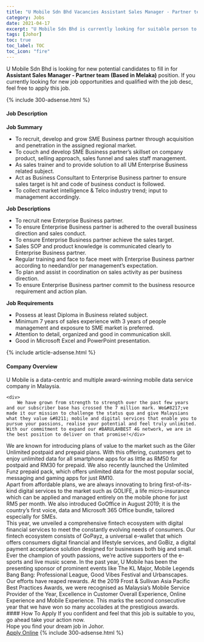 ```yaml
---
title: "U Mobile Sdn Bhd Vacancies Assistant Sales Manager - Partner team (Based in Melaka)" 
category: Jobs 
date: 2021-04-17 
excerpt: "U Mobile Sdn Bhd is currently looking for suitable person to fill in the Assistant Sales Manager - Partner team (Based in Melaka) which based in Johor" 
tags: [Johor] 
toc: true 
toc_label: TOC 
toc_icon: "fire" 
--- 
```


<p>U Mobile Sdn Bhd is looking for new potential candidates to fill in for <b>Assistant Sales Manager - Partner team (Based in Melaka)</b> position. If you currently looking for new job opportunities and qualified with the job desc, feel free to apply this job.
</p>{% include 300-adsense.html %} 
<div><div><h4>Job Description</h4></div><div><div><span><div><div><div><strong>Job Summary</strong></div><ul><li>To recruit, develop and grow SME Business partner through acquisition and penetration in the assigned regional market.</li><li>To couch and develop SME Business partner&#8217;s skillset on company product, selling approach, sales funnel and sales staff management.</li><li>As sales trainer and to provide solution to all UM Enterprise Business related subject.</li><li>Act as Business Consultant to Enterprise Business partner to ensure sales target is hit and code of business conduct is followed.</li><li>To collect market intelligence &amp; Telco industry trend; input to management accordingly.</li></ul><div><strong>Job Descriptions</strong></div><ul><li>To recruit new Enterprise Business partner.</li><li>To ensure Enterprise Business partner is adhered to the overall business direction and sales conduct.</li><li>To ensure Enterprise Business partner achieve the sales target.</li><li>Sales SOP and product knowledge is communicated clearly to Enterprise Business partner.</li><li>Regular training and face to face meet with Enterprise Business partner according to needand/or per management&#8217;s expectation.</li><li>To plan and assist in coordination on sales activity as per business direction.</li><li>To ensure Enterprise Business partner commit to the business resource requirement and action plan.</li></ul><div><strong>Job Requirements</strong></div><ul><li>Possess at least Diploma in Business related subject.</li><li>Minimum 7 years of sales experience with 3 years of people management and exposure to SME market is preferred.</li><li>Attention to detail, organized and good in communication skill.</li><li>Good in Microsoft Excel and PowerPoint presentation.</li></ul></div></div></span></div></div></div> 
{% include article-adsense.html %} 
<div><div><h4>Company Overview</h4></div><div><div><span><div><div>
	U Mobile is a data-centric and multiple award-winning mobile data service company in Malaysia.
	
	<div>
		We have grown from strength to strength over the past few years and our subscriber base has crossed the 7 million mark. We&#8217;ve made it our mission to challenge the status quo and give Malaysians what they value &#8211; mobile and digital services that enable you to pursue your passions, realise your potential and feel truly unlimited. With our commitment to expand our #BARULAHBEST 4G network, we are in the best position to deliver on that promise!</div>
<div>
		We are known for introducing plans of value to the market such as the Giler Unlimited postpaid and prepaid plans. With this offering, customers get to enjoy unlimited data for all smartphone apps for as little as RM50 for postpaid and RM30 for prepaid. We also recently launched the Unlimited Funz prepaid pack, which offers unlimited data for the most popular social, messaging and gaming apps for just RM10.</div>
<div>
		Apart from affordable plans, we are always innovating to bring first-of-its-kind digital services to the market such as GOLIFE, a life micro-insurance which can be applied and managed entirely on the mobile phone for just RM5 per month. We also introduced GoOffice in August 2019; it is the country&#8217;s first voice, data and Microsoft 365 Office bundle, tailored especially for SMEs.</div>
<div>
		This year, we unveiled a comprehensive fintech ecosystem with digital financial services to meet the constantly evolving needs of consumers. Our fintech ecosystem consists of GoPayz, a universal e-wallet that which offers consumers digital financial and lifestyle services, and GoBiz, a digital payment acceptance solution designed for businesses both big and small.</div>
<div>
		Ever the champion of youth passions, we&#8217;re active supporters of the e-sports and live music scene. In the past year, U Mobile has been the presenting sponsor of prominent events like The KL Major, Mobile Legends Bang Bang: Professional League, Good Vibes Festival and Urbanscapes.</div>
<div>
		Our efforts have reaped rewards. At the 2019 Frost &amp; Sullivan Asia Pacific Best Practices Awards, we were recognised as Malaysia&#8217;s Mobile Service Provider of the Year, Excellence in Customer Overall Experience, Online Experience and Mobile Experience. This marks the second consecutive year that we have won so many accolades at the prestigious awards.</div>
</div></div></span></div></div></div> 
#### How To Apply 
If you confident and feel that this job is suitable to you, go ahead take your action now. <br/> 
Hope you find your dream job in Johor. <br/> 
<a href="https://www.jobstreet.com.my/en/job/assistant-sales-manager-partner-team-based-in-melaka-4539446?jobId=jobstreet-my-job-4539446&" class="btn btn--info" target="_blank" rel="nofollow noopenner">Apply Online</a> 
{% include 300-adsense.html %} 